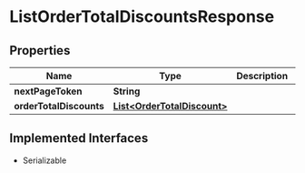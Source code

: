 

# ListOrderTotalDiscountsResponse


## Properties

| Name | Type | Description | Notes |
|------------ | ------------- | ------------- | -------------|
|**nextPageToken** | **String** |  |  [optional] |
|**orderTotalDiscounts** | [**List&lt;OrderTotalDiscount&gt;**](OrderTotalDiscount.md) |  |  [optional] |


## Implemented Interfaces

* Serializable

